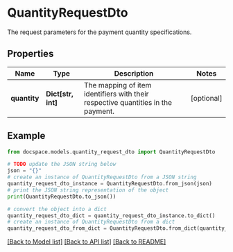 # QuantityRequestDto

The request parameters for the payment quantity specifications.

## Properties

Name | Type | Description | Notes
------------ | ------------- | ------------- | -------------
**quantity** | **Dict[str, int]** | The mapping of item identifiers with their respective quantities in the payment. | [optional] 

## Example

```python
from docspace.models.quantity_request_dto import QuantityRequestDto

# TODO update the JSON string below
json = "{}"
# create an instance of QuantityRequestDto from a JSON string
quantity_request_dto_instance = QuantityRequestDto.from_json(json)
# print the JSON string representation of the object
print(QuantityRequestDto.to_json())

# convert the object into a dict
quantity_request_dto_dict = quantity_request_dto_instance.to_dict()
# create an instance of QuantityRequestDto from a dict
quantity_request_dto_from_dict = QuantityRequestDto.from_dict(quantity_request_dto_dict)
```
[[Back to Model list]](../README.md#documentation-for-models) [[Back to API list]](../README.md#documentation-for-api-endpoints) [[Back to README]](../README.md)


